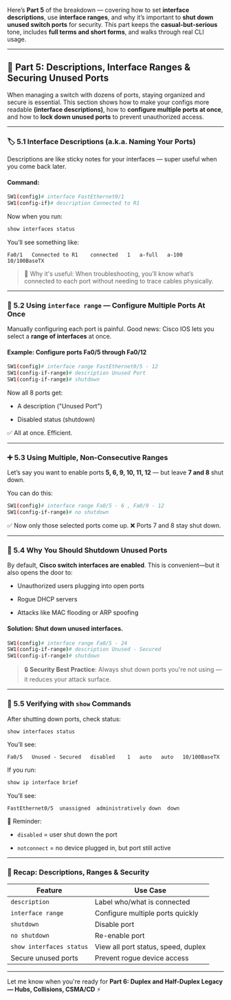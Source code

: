 Here’s **Part 5** of the breakdown — covering how to set **interface descriptions**, use **interface ranges**, and why it’s important to **shut down unused switch ports** for security. This part keeps the **casual-but-serious** tone, includes **full terms and short forms**, and walks through real CLI usage.

---

## 🔐 Part 5: Descriptions, Interface Ranges & Securing Unused Ports

When managing a switch with dozens of ports, staying organized and secure is essential. This section shows how to make your configs more readable **(interface descriptions)**, how to **configure multiple ports at once**, and how to **lock down unused ports** to prevent unauthorized access.

---

### 🏷️ 5.1 Interface Descriptions (a.k.a. Naming Your Ports)

Descriptions are like sticky notes for your interfaces — super useful when you come back later.

#### Command:

```bash
SW1(config)# interface FastEthernet0/1
SW1(config-if)# description Connected to R1
```

Now when you run:

```bash
show interfaces status
```

You’ll see something like:

```
Fa0/1   Connected to R1    connected   1   a-full   a-100   10/100BaseTX
```

> 💬 Why it's useful: When troubleshooting, you’ll know what’s connected to each port without needing to trace cables physically.

---

### 🔢 5.2 Using `interface range` — Configure Multiple Ports At Once

Manually configuring each port is painful. Good news: Cisco IOS lets you select a **range of interfaces** at once.

#### Example: Configure ports Fa0/5 through Fa0/12

```bash
SW1(config)# interface range FastEthernet0/5 - 12
SW1(config-if-range)# description Unused Port
SW1(config-if-range)# shutdown
```

Now all 8 ports get:

- A description ("Unused Port")
    
- Disabled status (shutdown)
    

✅ All at once. Efficient.

---

### ➕ 5.3 Using Multiple, Non-Consecutive Ranges

Let’s say you want to enable ports **5, 6, 9, 10, 11, 12** — but leave **7 and 8** shut down.

You can do this:

```bash
SW1(config)# interface range Fa0/5 - 6 , Fa0/9 - 12
SW1(config-if-range)# no shutdown
```

✅ Now only those selected ports come up. ❌ Ports 7 and 8 stay shut down.

---

### 🚨 5.4 Why You Should Shutdown Unused Ports

By default, **Cisco switch interfaces are enabled**. This is convenient—but it also opens the door to:

- Unauthorized users plugging into open ports
    
- Rogue DHCP servers
    
- Attacks like MAC flooding or ARP spoofing
    

#### Solution: Shut down unused interfaces.

```bash
SW1(config)# interface range Fa0/5 - 24
SW1(config-if-range)# description Unused - Secured
SW1(config-if-range)# shutdown
```

> 🔒 **Security Best Practice**: Always shut down ports you're not using — it reduces your attack surface.

---

### 🔎 5.5 Verifying with `show` Commands

After shutting down ports, check status:

```bash
show interfaces status
```

You’ll see:

```
Fa0/5   Unused - Secured   disabled    1   auto   auto   10/100BaseTX
```

If you run:

```bash
show ip interface brief
```

You’ll see:

```
FastEthernet0/5  unassigned  administratively down  down
```

🧠 Reminder:

- `disabled` = user shut down the port
    
- `notconnect` = no device plugged in, but port still active
    

---

### 🧾 Recap: Descriptions, Ranges & Security

|Feature|Use Case|
|---|---|
|`description`|Label who/what is connected|
|`interface range`|Configure multiple ports quickly|
|`shutdown`|Disable port|
|`no shutdown`|Re-enable port|
|`show interfaces status`|View all port status, speed, duplex|
|Secure unused ports|Prevent rogue device access|

---

Let me know when you're ready for **Part 6: Duplex and Half-Duplex Legacy — Hubs, Collisions, CSMA/CD** ⚡